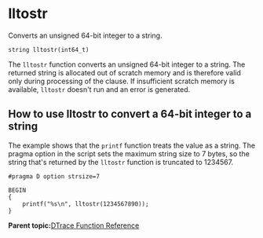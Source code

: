 
# lltostr

Converts an unsigned 64-bit integer to a string.

```
string lltostr(int64_t)
```

The `lltostr` function converts an unsigned 64-bit integer to a string. The returned string is allocated out of scratch memory and is therefore valid only during processing of the clause. If insufficient scratch memory is available, `lltostr` doesn't run and an error is generated.

## How to use lltostr to convert a 64-bit integer to a string

The example shows that the `printf` function treats the value as a string. The pragma option in the script sets the maximum string size to 7 bytes, so the string that's returned by the `lltostr` function is truncated to 1234567.

```
#pragma D option strsize=7

BEGIN
{
    printf("%s\n", lltostr(1234567890));
}
```

**Parent topic:**[DTrace Function Reference](../reference/dtrace_functions.md)


